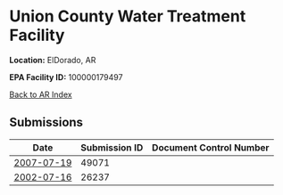 # Union County Water Treatment Facility

**Location:** ElDorado, AR

**EPA Facility ID:** 100000179497

[Back to AR Index](../../index.md)

## Submissions

| Date | Submission ID | Document Control Number |
|------|--------------|-------------------------|
| [2007-07-19](submissions/49071.md) | 49071 |  |
| [2002-07-16](submissions/26237.md) | 26237 |  |
